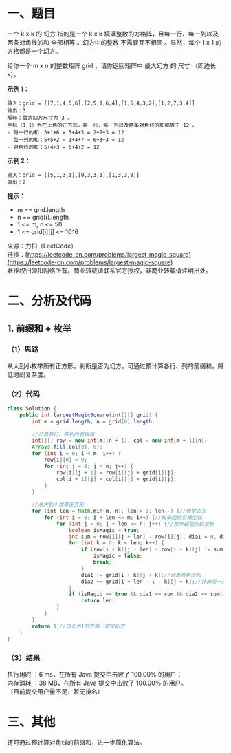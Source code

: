 # 一、题目
一个 k x k 的 幻方 指的是一个 k x k 填满整数的方格阵，且每一行、每一列以及两条对角线的和 全部相等 。幻方中的整数 不需要互不相同 。显然，每个 1 x 1 的方格都是一个幻方。         
     
给你一个 m x n 的整数矩阵 grid ，请你返回矩阵中 最大幻方 的 尺寸 （即边长 k）。   
   
**示例 1：**
```
输入：grid = [[7,1,4,5,6],[2,5,1,6,4],[1,5,4,3,2],[1,2,7,3,4]]
输出：3
解释：最大幻方尺寸为 3 。
坐标（1,1）为左上角的正方形，每一行，每一列以及两条对角线的和都等于 12 。
- 每一行的和：5+1+6 = 5+4+3 = 2+7+3 = 12
- 每一列的和：5+5+2 = 1+4+7 = 6+3+3 = 12
- 对角线的和：5+4+3 = 6+4+2 = 12
```
**示例 2：**      
```
输入：grid = [[5,1,3,1],[9,3,3,1],[1,3,3,8]]
输出：2
```
**提示：**     
- m == grid.length
- n == grid[i].length
- 1 <= m, n <= 50
- 1 <= grid[i][j] <= 10^6
         
         
来源：力扣（LeetCode）      
链接：[https://leetcode-cn.com/problems/largest-magic-square](https://leetcode-cn.com/problems/largest-magic-square)       
著作权归领扣网络所有。商业转载请联系官方授权，非商业转载请注明出处。      
# 二、分析及代码    
## 1. 前缀和 + 枚举
### （1）思路
从大到小枚举所有正方形，判断是否为幻方。可通过预计算各行、列的前缀和，降低时间复杂度。        
### （2）代码
```java
class Solution {
    public int largestMagicSquare(int[][] grid) {
        int m = grid.length, n = grid[0].length;
        
        //计算各行、各列的前缀和
        int[][] row = new int[m][n + 1], col = new int[m + 1][n];
        Arrays.fill(col[0], 0);
        for (int i = 0; i < m; i++) {
            row[i][0] = 0;
            for (int j = 0; j < n; j++) {
                row[i][j + 1] = row[i][j] + grid[i][j];
                col[i + 1][j] = col[i][j] + grid[i][j];
            }
        }                
        
        //从大到小枚举正方形
        for (int len = Math.min(m, n); len > 1; len--) {//枚举边长
            for (int i = 0; i + len <= m; i++) {//枚举起始点横坐标
                for (int j = 0; j + len <= n; j++) {//枚举起始点纵坐标
                    boolean isMagic = true;
                    int sum = row[i][j + len] - row[i][j], dia1 = 0, dia2 = 0;//选取第一行的和作为标准计算
                    for (int k = 0; k < len; k++) {
                        if (row[i + k][j + len] - row[i + k][j] != sum || col[i + len][j + k] - col[i][j + k] != sum) {//计算各行、列和是否相等
                            isMagic = false;
                            break;
                        }
                        dia1 += grid[i + k][j + k];//计算对角线和
                        dia2 += grid[i + len - 1 - k][j + k];//计算另一对角线和
                    }
                    if (isMagic == true && dia1 == sum && dia2 == sum)//判断行、列及对角线和是否全部相等
                        return len;
                }
            }
        }
        return 1;//边长为1的方格一定是幻方
    }
}
```
### （3）结果
执行用时 ：6 ms，在所有 Java 提交中击败了 100.00% 的用户；    
内存消耗 ：38 MB，在所有 Java 提交中击败了 100.00% 的用户。      
（目前提交用户量不足，暂无排名）       
# 三、其他
还可通过预计算对角线的前缀和，进一步简化算法。  
